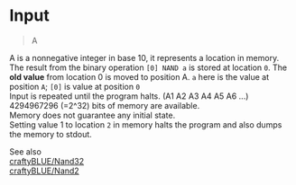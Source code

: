 # Input
> A

A is a nonnegative integer in base 10, it represents a location in memory.  
The result from the binary operation `[0] NAND a` is stored at location `0`. The **old value** from location 0 is moved to position A. 
`a` here is the value at position `A`; `[0]` is value at position `0`  
Input is repeated until the program halts. (A1 A2 A3 A4 A5 A6 ...)  
4294967296 (=2^32) bits of memory are available.  
Memory does not guarantee any initial state.  
Setting value 1 to location `2` in memory halts the program and also dumps the memory to stdout.  

See also  
[craftyBLUE/Nand32](https://github.com/craftyBLUE/Nand32)  
[craftyBLUE/Nand2](https://github.com/craftyBLUE/Nand2)